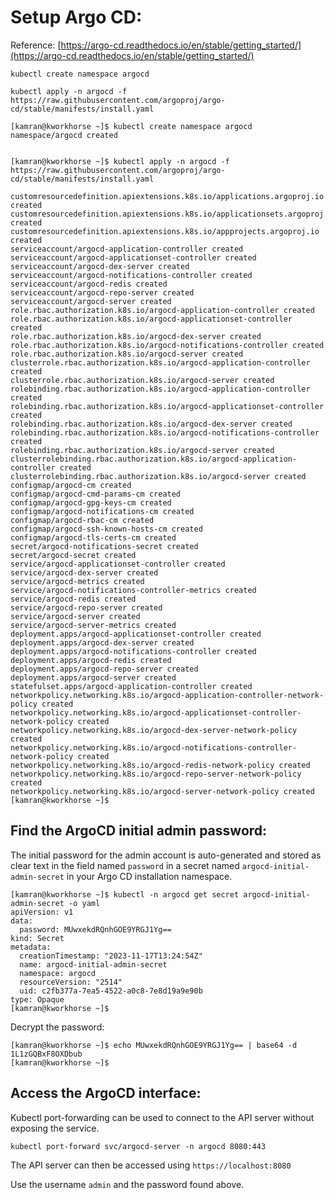 # Setup Argo CD:

Reference: [https://argo-cd.readthedocs.io/en/stable/getting_started/](https://argo-cd.readthedocs.io/en/stable/getting_started/)


```
kubectl create namespace argocd

kubectl apply -n argocd -f https://raw.githubusercontent.com/argoproj/argo-cd/stable/manifests/install.yaml
```


```
[kamran@kworkhorse ~]$ kubectl create namespace argocd
namespace/argocd created


[kamran@kworkhorse ~]$ kubectl apply -n argocd -f https://raw.githubusercontent.com/argoproj/argo-cd/stable/manifests/install.yaml

customresourcedefinition.apiextensions.k8s.io/applications.argoproj.io created
customresourcedefinition.apiextensions.k8s.io/applicationsets.argoproj.io created
customresourcedefinition.apiextensions.k8s.io/appprojects.argoproj.io created
serviceaccount/argocd-application-controller created
serviceaccount/argocd-applicationset-controller created
serviceaccount/argocd-dex-server created
serviceaccount/argocd-notifications-controller created
serviceaccount/argocd-redis created
serviceaccount/argocd-repo-server created
serviceaccount/argocd-server created
role.rbac.authorization.k8s.io/argocd-application-controller created
role.rbac.authorization.k8s.io/argocd-applicationset-controller created
role.rbac.authorization.k8s.io/argocd-dex-server created
role.rbac.authorization.k8s.io/argocd-notifications-controller created
role.rbac.authorization.k8s.io/argocd-server created
clusterrole.rbac.authorization.k8s.io/argocd-application-controller created
clusterrole.rbac.authorization.k8s.io/argocd-server created
rolebinding.rbac.authorization.k8s.io/argocd-application-controller created
rolebinding.rbac.authorization.k8s.io/argocd-applicationset-controller created
rolebinding.rbac.authorization.k8s.io/argocd-dex-server created
rolebinding.rbac.authorization.k8s.io/argocd-notifications-controller created
rolebinding.rbac.authorization.k8s.io/argocd-server created
clusterrolebinding.rbac.authorization.k8s.io/argocd-application-controller created
clusterrolebinding.rbac.authorization.k8s.io/argocd-server created
configmap/argocd-cm created
configmap/argocd-cmd-params-cm created
configmap/argocd-gpg-keys-cm created
configmap/argocd-notifications-cm created
configmap/argocd-rbac-cm created
configmap/argocd-ssh-known-hosts-cm created
configmap/argocd-tls-certs-cm created
secret/argocd-notifications-secret created
secret/argocd-secret created
service/argocd-applicationset-controller created
service/argocd-dex-server created
service/argocd-metrics created
service/argocd-notifications-controller-metrics created
service/argocd-redis created
service/argocd-repo-server created
service/argocd-server created
service/argocd-server-metrics created
deployment.apps/argocd-applicationset-controller created
deployment.apps/argocd-dex-server created
deployment.apps/argocd-notifications-controller created
deployment.apps/argocd-redis created
deployment.apps/argocd-repo-server created
deployment.apps/argocd-server created
statefulset.apps/argocd-application-controller created
networkpolicy.networking.k8s.io/argocd-application-controller-network-policy created
networkpolicy.networking.k8s.io/argocd-applicationset-controller-network-policy created
networkpolicy.networking.k8s.io/argocd-dex-server-network-policy created
networkpolicy.networking.k8s.io/argocd-notifications-controller-network-policy created
networkpolicy.networking.k8s.io/argocd-redis-network-policy created
networkpolicy.networking.k8s.io/argocd-repo-server-network-policy created
networkpolicy.networking.k8s.io/argocd-server-network-policy created
[kamran@kworkhorse ~]$
```



## Find the ArgoCD initial admin password:

The initial password for the admin account is auto-generated and stored as clear text in the field named `password` in a secret named `argocd-initial-admin-secret` in your Argo CD installation namespace. 

```
[kamran@kworkhorse ~]$ kubectl -n argocd get secret argocd-initial-admin-secret -o yaml
apiVersion: v1
data:
  password: MUwxekdRQnhGOE9YRGJ1Yg==
kind: Secret
metadata:
  creationTimestamp: "2023-11-17T13:24:54Z"
  name: argocd-initial-admin-secret
  namespace: argocd
  resourceVersion: "2514"
  uid: c2fb377a-7ea5-4522-a0c8-7e8d19a9e90b
type: Opaque
[kamran@kworkhorse ~]$ 
```

Decrypt the password:

```
[kamran@kworkhorse ~]$ echo MUwxekdRQnhGOE9YRGJ1Yg== | base64 -d
1L1zGQBxF8OXDbub
[kamran@kworkhorse ~]$
```


## Access the ArgoCD interface:
Kubectl port-forwarding can be used to connect to the API server without exposing the service. 

```
kubectl port-forward svc/argocd-server -n argocd 8080:443
```

The API server can then be accessed using `https://localhost:8080`

Use the username `admin` and the password found above.








